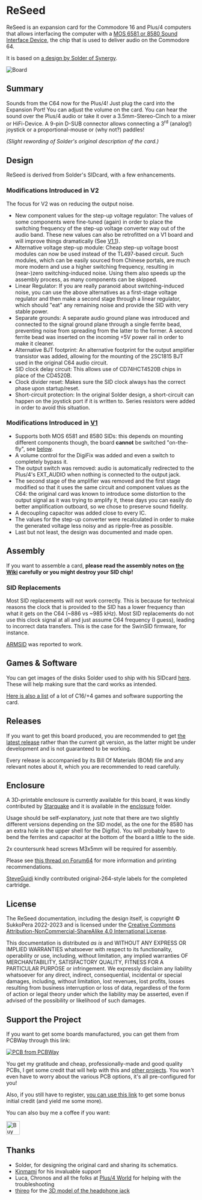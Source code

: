 # ReSeed
ReSeed is an expansion card for the Commodore 16 and Plus/4 computers that allows interfacing the computer with a [MOS 6581 or 8580 Sound Interface Device](https://en.wikipedia.org/wiki/MOS_Technology_6581), the chip that is used to deliver audio on the Commodore 64.

It is based on [a design by Solder of Synergy](https://plus4world.powweb.com/hardware/Solders_SID_Card).

![Board](https://raw.githubusercontent.com/SukkoPera/ReSeed/master/img/render-top.png)

## Summary
Sounds from the C64 now for the Plus/4! Just plug the card into the Expansion Port! You can adjust the volume on the card. You can hear the sound over the Plus/4 audio or take it over a 3.5mm-Stereo-Cinch to a mixer or HiFi-Device. A 9-pin D-SUB connector allows connecting a 3<sup>rd</sup> (analog!) joystick or a proportional-mouse or (why not?) paddles!

*(Slight rewording of Solder's original description of the card.)*

## Design
ReSeed is derived from Solder's SIDcard, with a few enhancements.

### Modifications Introduced in V2
The focus for V2 was on reducing the output noise.

* New component values for the step-up voltage regulator: The values of some components were fine-tuned (again) in order to place the switching frequency of the step-up voltage converter way out of the audio band. These new values can also be retrofitted on a V1 board and will improve things dramatically (See [V1.1](https://github.com/SukkoPera/ReSeed/releases/tag/v1.1)).
* Alternative voltage step-up module: Cheap step-up voltage boost modules can now be used instead of the TL497-based circuit. Such modules, which can be easily sourced from Chinese portals, are much more modern and use a higher switching frequency, resulting in (near-)zero switching-induced noise. Using them also speeds up the assembly process, as many components can be skipped.
* Linear Regulator: If you are really paranoid about switching-induced noise, you can use the above alternatives as a first-stage voltage regulator and then make a second stage through a linear regulator, which should "eat" any remaining noise and provide the SID with very stable power.
* Separate grounds: A separate audio ground plane was introduced and connected to the signal ground plane through a single ferrite bead, preventing noise from spreading from the latter to the former. A second ferrite bead was inserted on the incoming +5V power rail in order to make it cleaner.
* Alternative BJT footprint: An alternative footprint for the output amplifier transistor was added, allowing for the mounting of the 2SC1815 BJT used in the original C64 audio circuit.
* SID clock delay circuit: This allows use of CD74HCT4520B chips in place of the CD4520B.
* Clock divider reset: Makes sure the SID clock always has the correct phase upon startup/reset.
* Short-circuit protection: In the original Solder design, a short-circuit can happen on the joystick port if it is written to. Series resistors were added in order to avoid this situation.

### Modifications Introduced in [V1](https://github.com/SukkoPera/ReSeed/releases/tag/v1)
* Supports both MOS 6581 and 8580 SIDs: this depends on mounting different components though, the board **cannot** be switched "on-the-fly", see [below](#Assembly).
* A volume control for the DigiFix was added and even a switch to completely bypass it.
* The output switch was removed: audio is automatically redirected to the Plus/4's EXT_AUDIO when nothing is connected to the output jack.
* The second stage of the amplifier was removed and the first stage modified so that it uses the same circuit and component values as the C64: the original card was known to introduce some distortion to the output signal as it was trying to amplify it, these days you can easily do better amplification outboard, so we chose to preserve sound fidelity.
* A decoupling capacitor was added close to every IC.
* The values for the step-up converter were recalculated in order to make the generated voltage less noisy and as ripple-free as possible.
* Last but not least, the design was documented and made open.

## Assembly
If you want to assemble a card, **please read the assembly notes on [the Wiki](https://github.com/SukkoPera/ReSeed/wiki) carefully or you might destroy your SID chip!**

### SID Replacements
Most SID replacements will not work correctly. This is because for technical reasons the clock that is provided to the SID has a lower frequency than what it gets on the C64 (~886 vs ~985 kHz). Most SID replacements do not use this clock signal at all and just assume C64 frequency (I guess), leading to incorrect data transfers. This is the case for the SwinSID firmware, for instance.

[ARMSID](https://www.nobomi.cz/8bit/armsid/index_en.php) was reported to work.

## Games & Software
You can get images of the disks Solder used to ship with his SIDcard [here](https://plus4world.powweb.com/software/Synergy_Sidcard_Software). These will help making sure that the card works as intended.

[Here is also a list](https://plus4world.powweb.com/effects/SID_Support) of a lot of C16/+4 games and software supporting the card.

## Releases
If you want to get this board produced, you are recommended to get [the latest release](https://github.com/SukkoPera/ReSeed/releases) rather than the current git version, as the latter might be under development and is not guaranteed to be working.

Every release is accompanied by its Bill Of Materials (BOM) file and any relevant notes about it, which you are recommended to read carefully.

## Enclosure
A 3D-printable enclosure is currently available for this board, it was kindly contributed by [Starquake](https://www.forum64.de/wcf/index.php?user/17096-starquake/) and it is available in the [enclosure](./enclosure) folder.

Usage should be self-explanatory, just note that there are two slightly different versions depending on the SID model, as the one for the 8580 has an extra hole in the upper shell for the Digifix). You will probably have to bend the ferrites and capacitor at the bottom of the board a little to the side.

2x countersunk head screws M3x5mm will be required for assembly.

Please see [this thread on Forum64](https://www.forum64.de/index.php?thread/138918-sammelbestellung-reseed-sid-cartridge-f%C3%BCr-plus-4-und-c16/&postID=2125424#post2125424) for more information and printing recommendations.

[SteveGuidi](https://github.com/SteveGuidi) kindly contributed original-264-style labels for the completed cartridge.

## License
The ReSeed documentation, including the design itself, is copyright &copy; SukkoPera 2022-2023 and is licensed under the [Creative Commons Attribution-NonCommercial-ShareAlike 4.0 International License](https://creativecommons.org/licenses/by-nc-sa/4.0/).

This documentation is distributed *as is* and WITHOUT ANY EXPRESS OR IMPLIED WARRANTIES whatsoever with respect to its functionality, operability or use, including, without limitation, any implied warranties OF MERCHANTABILITY, SATISFACTORY QUALITY, FITNESS FOR A PARTICULAR PURPOSE or infringement. We expressly disclaim any liability whatsoever for any direct, indirect, consequential, incidental or special damages, including, without limitation, lost revenues, lost profits, losses resulting from business interruption or loss of data, regardless of the form of action or legal theory under which the liability may be asserted, even if advised of the possibility or likelihood of such damages.

## Support the Project
If you want to get some boards manufactured, you can get them from PCBWay through this link:

[![PCB from PCBWay](https://www.pcbway.com/project/img/images/frompcbway.png)](https://www.pcbway.com/project/shareproject/ReSeed_v2_SIDcard_for_the_Commodore_16_Plus_4_32f442ec.html)

You get my gratitude and cheap, professionally-made and good quality PCBs, I get some credit that will help with this and [other projects](https://www.pcbway.com/project/member/shareproject/?bmbid=41100). You won't even have to worry about the various PCB options, it's all pre-configured for you!

Also, if you still have to register, [you can use this link](https://www.pcbway.com/setinvite.aspx?inviteid=41100) to get some bonus initial credit (and yield me some more).

You can also buy me a coffee if you want:

<a href='https://ko-fi.com/L3L0U18L' target='_blank'><img height='36' style='border:0px;height:36px;' src='https://az743702.vo.msecnd.net/cdn/kofi2.png?v=2' border='0' alt='Buy Me a Coffee at ko-fi.com' /></a>

## Thanks
- Solder, for designing the original card and sharing its schematics.
- [Kinmami](https://github.com/kinmami) for his invaluable support
- Luca, Chronos and all the folks at [Plus/4 World](https://plus4world.powweb.com/forum) for helping with the troubleshooting
- [thireo](https://github.com/thireo) for the [3D model of the headphone jack](https://github.com/thireo/kicad-library)
